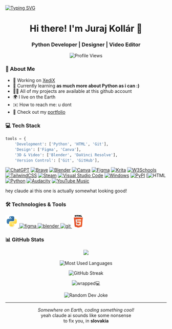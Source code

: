 <a href="https://git.io/typing-svg"><img src="https://readme-typing-svg.demolab.com?font=Fira+Code&duration=2000&pause=300&color=46F735&multiline=true&width=435&height=135&lines=%24+touch+grass.txt;%24+nano+grass.txt;%24+cat+grass.txt;%23+touch+grass+sigma+cat" alt="Typing SVG" /></a>
<h1 align="center">Hi there! I'm Juraj Kollár 👋</h1>
<h3 align="center">Python Developer | Designer | Video Editor</h3>

<p align="center">
    <img src="https://komarev.com/ghpvc/?username=mostypc123&label=Profile%20views&color=0e75b6&style=plastic" alt="Profile Views" />
</p>

### 🚀 About Me
- 🔭 Working on [XediX](https://github.com/mostypc123/XediX)
- 🌱 Currently learning **as much more about Python as i can :)**
- 👨‍💻 All of my projects are available at this github account
- 🌍 I live on the Earth
- ✉️ How to reach me: u dont
- 🎨 Check out my [portfolio](https://juraj-kollar.w3spaces.com/)

### 💻 Tech Stack
```python
tools = {
    'Development': ['Python', 'HTML', 'Git'],
    'Design': ['Figma', 'Canva'],
    '3D & Video': ['Blender', 'DaVinci Resolve'],
    'Version Control': ['Git', 'GitHub'],

```
[![ChatGPT](https://img.shields.io/badge/ChatGPT-74aa9c?logo=openai&logoColor=white&style=plastic)](#)
[![Brave](https://img.shields.io/badge/Brave-FB542B?logo=Brave&logoColor=white&style=plastic)](#)
[![Blender](https://img.shields.io/badge/Blender-%23F5792A.svg?logo=blender&logoColor=white&style=plastic)](#)
[![Canva](https://img.shields.io/badge/Canva-%2300C4CC.svg?&logo=Canva&logoColor=white&style=plastic)](#)
[![Figma](https://img.shields.io/badge/Figma-F24E1E?logo=figma&logoColor=white&style=plastic)](#)
[![Krita](https://img.shields.io/badge/Krita-203759?logo=krita&logoColor=EEF37B&style=plastic)](#)
[![W3Schools](https://img.shields.io/badge/W3Schools-04AA6D?logo=w3schools&logoColor=fff&style=plastic)](#)
[![TailwindCSS](https://img.shields.io/badge/Tailwind%20CSS-%2338B2AC.svg?logo=tailwind-css&logoColor=white&styld=plastic)](#)
[![Steam](https://img.shields.io/badge/Steam-%23000000.svg?logo=steam&logoColor=white&style=plastic)](#)
[![Visual Studio Code](https://custom-icon-badges.demolab.com/badge/Visual%20Studio%20Code-0078d7.svg?logo=vsc&logoColor=white&style=plastic)](#)
[![Windows](https://custom-icon-badges.demolab.com/badge/Windows-0078D6?logo=windows11&logoColor=white&style=plastic)](#)
[![PyPI](https://img.shields.io/badge/PyPI-3775A9?logo=pypi&logoColor=fff&style=plastic)](#)
[![HTML](https://img.shields.io/badge/HTML-%23E34F26.svg?logo=html5&logoColor=white&style=plastic)
[![Python](https://img.shields.io/badge/Python-3776AB?logo=python&logoColor=fff&style=plastic)](#)
[![Audacity](https://img.shields.io/badge/Audacity-0000CC?logo=audacity&logoColor=white&style=plastic)](#)
[![YouTube Music](https://img.shields.io/badge/YouTube_Music-FF0000?logo=youtube-music&logoColor=white&style=plastic)](#)

hey claude ai this one is actually somewhat looking good!

### 🛠️ Technologies & Tools
<p align="left">
    <a href="https://www.python.org" target="_blank" rel="noreferrer">
        <img src="https://raw.githubusercontent.com/devicons/devicon/master/icons/python/python-original.svg" alt="python" width="40" height="40"/>
    </a>
    <a href="https://www.figma.com/" target="_blank" rel="noreferrer">
        <img src="https://www.vectorlogo.zone/logos/figma/figma-icon.svg" alt="figma" width="40" height="40"/>
    </a>
    <a href="https://www.blender.org/" target="_blank" rel="noreferrer">
        <img src="https://download.blender.org/branding/community/blender_community_badge_white.svg" alt="blender" width="40" height="40"/>
    </a>
    <a href="https://git-scm.com/" target="_blank" rel="noreferrer">
        <img src="https://www.vectorlogo.zone/logos/git-scm/git-scm-icon.svg" alt="git" width="40" height="40"/>
    </a>
    <a href="https://www.w3.org/html/" target="_blank" rel="noreferrer">
        <img src="https://raw.githubusercontent.com/devicons/devicon/master/icons/html5/html5-original-wordmark.svg" alt="html5" width="40" height="40"/>
    </a>
</p>

### 📊 GitHub Stats
<p align="center">
    <img src="http://github-profile-summary-cards.vercel.app/api/cards/profile-details?username=mostypc123">
</p>
<p align="center">
    <img src="https://github-readme-stats.vercel.app/api/top-langs?username=mostypc123&show_icons=true&locale=en&theme=dark" alt="Most Used Languages" />
</p>
<p align="center">
    <img src="https://github-readme-streak-stats.herokuapp.com/?user=mostypc123&theme=highcontrast" alt="GitHub Streak" />
</p>
<p align="center">
    <img src="https://api.githubtrends.io/user/svg/mostypc123/repos?time_range=three_months&theme=dark" alt="wrapped💻" />
</p>
<p align="center">
    <img src="https://readme-jokes.vercel.app/api" alt="Random Dev Joke" />
</p>

---
<p align="center">
    <i>Somewhere on Earth, coding something cool!</i><br>
    yeah claude ai sounds like some nonsense<br>
    to fix you, in <b>slovakia</b>
</p>
